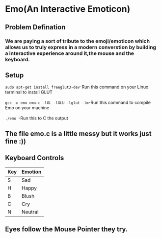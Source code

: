 # Emo(An Interactive Emoticon)
## Problem Defination
### We are paying a sort of tribute to the emoji/emoticon which allows us to truly express in a modern converstion by building a interactive experience around it,the mouse and the keyboard.
## Setup
`sudo apt-get install freeglut3-dev`-Run this command on your Linux terminal to install GLUT<br><br>
`gcc -o emo emo.c -lGL -lGLU -lglut -lm`-Run this command to compile Emo on your machine<br><br>
`./emo `-Run this to C the output
## The file emo.c is a little messy but it works just fine :))
## Keyboard Controls
|Key|Emotion| 
|----|------|
|S|Sad|
|H|Happy|
|B|Blush|
|C|Cry|
|N|Neutral|
## Eyes follow the Mouse Pointer they try.
